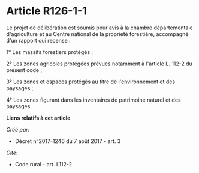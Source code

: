 # Article R126-1-1

Le projet de délibération est soumis pour avis à la chambre départementale d'agriculture et au Centre national de la
propriété forestière, accompagné d'un rapport qui recense :

1° Les massifs forestiers protégés ;

2° Les zones agricoles protégées prévues notamment à l'article L. 112-2 du présent code ;

3° Les zones et espaces protégés au titre de l'environnement et des paysages ;

4° Les zones figurant dans les inventaires de patrimoine naturel et des paysages.

**Liens relatifs à cet article**

_Créé par_:

  - Décret n°2017-1246 du 7 août 2017 - art. 3

_Cite_:

  - Code rural - art. L112-2
